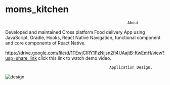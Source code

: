 # moms_kitchen
                                                          About 

Developed and maintained Cross platform Food delivery App using JavaScript, Gradle, Hooks, React Native Navigation, functional component and core components of React Native.

https://drive.google.com/file/d/1TEwjCIRY1PzNijsn2fi4UAajtB-KwEmH/view?usp=share_link click this link to watch demo video.

                                                  Application Design.
![design](https://user-images.githubusercontent.com/100679074/218528494-7263387e-2a17-47a7-ae9f-031e0c311f49.png)
